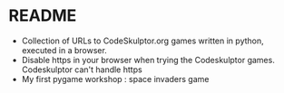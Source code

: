 # README #

- Collection of URLs to CodeSkulptor.org games written in python, executed in a browser.
- Disable https in your browser when trying the Codeskulptor games. Codeskulptor can't handle https
- My first pygame workshop : space invaders game

